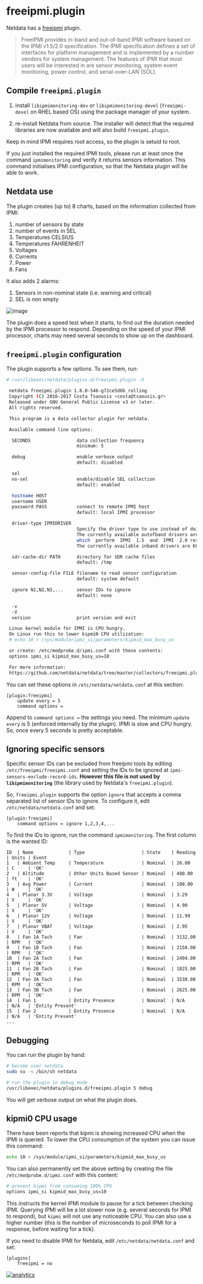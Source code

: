 <!--
title: "freeipmi.plugin"
custom_edit_url: https://github.com/netdata/netdata/edit/master/collectors/freeipmi.plugin/README.md
-->

# freeipmi.plugin

Netdata has a [freeipmi](https://www.gnu.org/software/freeipmi/) plugin.

> FreeIPMI provides in-band and out-of-band IPMI software based on the IPMI v1.5/2.0 specification. The IPMI specification defines a set of interfaces for platform management and is implemented by a number vendors for system management. The features of IPMI that most users will be interested in are sensor monitoring, system event monitoring, power control, and serial-over-LAN (SOL).

## Compile `freeipmi.plugin`

1.  install `libipmimonitoring-dev` or `libipmimonitoring-devel` (`freeipmi-devel` on RHEL based OS) using the package manager of your system.

2.  re-install Netdata from source. The installer will detect that the required libraries are now available and will also build `freeipmi.plugin`.

Keep in mind IPMI requires root access, so the plugin is setuid to root.

If you just installed the required IPMI tools, please run at least once the command `ipmimonitoring` and verify it returns sensors information. This command initialises IPMI configuration, so that the Netdata plugin will be able to work.

## Netdata use

The plugin creates (up to) 8 charts, based on the information collected from IPMI:

1.  number of sensors by state
2.  number of events in SEL
3.  Temperatures CELSIUS
4.  Temperatures FAHRENHEIT
5.  Voltages
6.  Currents
7.  Power
8.  Fans

It also adds 2 alarms:

1.  Sensors in non-nominal state (i.e. warning and critical)
2.  SEL is non empty

![image](https://cloud.githubusercontent.com/assets/2662304/23674138/88926a20-037d-11e7-89c0-20e74ee10cd1.png)

The plugin does a speed test when it starts, to find out the duration needed by the IPMI processor to respond. Depending on the speed of your IPMI processor, charts may need several seconds to show up on the dashboard.

## `freeipmi.plugin` configuration

The plugin supports a few options. To see them, run:

```sh
# /usr/libexec/netdata/plugins.d/freeipmi.plugin -h

 netdata freeipmi.plugin 1.8.0-546-g72ce5d6b_rolling
 Copyright (C) 2016-2017 Costa Tsaousis <costa@tsaousis.gr>
 Released under GNU General Public License v3 or later.
 All rights reserved.

 This program is a data collector plugin for netdata.

 Available command line options:

  SECONDS                 data collection frequency
                          minimum: 5

  debug                   enable verbose output
                          default: disabled

  sel
  no-sel                  enable/disable SEL collection
                          default: enabled

  hostname HOST
  username USER
  password PASS           connect to remote IPMI host
                          default: local IPMI processor

  driver-type IPMIDRIVER
                          Specify the driver type to use instead of doing an auto selection. 
                          The currently available outofband drivers are LAN and  LAN_2_0,
                          which  perform  IPMI  1.5  and  IPMI  2.0 respectively. 
                          The currently available inband drivers are KCS, SSIF, OPENIPMI and SUNBMC.

  sdr-cache-dir PATH      directory for SDR cache files
                          default: /tmp

  sensor-config-file FILE filename to read sensor configuration
                          default: system default

  ignore N1,N2,N3,...     sensor IDs to ignore
                          default: none

  -v
  -V
  version                 print version and exit

 Linux kernel module for IPMI is CPU hungry.
 On Linux run this to lower kipmiN CPU utilization:
 # echo 10 > /sys/module/ipmi_si/parameters/kipmid_max_busy_us

 or create: /etc/modprobe.d/ipmi.conf with these contents:
 options ipmi_si kipmid_max_busy_us=10

 For more information:
 https://github.com/netdata/netdata/tree/master/collectors/freeipmi.plugin
```

You can set these options in `/etc/netdata/netdata.conf` at this section:

```
[plugin:freeipmi]
	update every = 5
	command options = 
```

Append to `command options =` the settings you need. The minimum `update every` is 5 (enforced internally by the plugin). IPMI is slow and CPU hungry. So, once every 5 seconds is pretty acceptable.

## Ignoring specific sensors

Specific sensor IDs can be excluded from freeipmi tools by editing `/etc/freeipmi/freeipmi.conf` and setting the IDs to be ignored at `ipmi-sensors-exclude-record-ids`. **However this file is not used by `libipmimonitoring`** (the library used by Netdata's `freeipmi.plugin`).

So, `freeipmi.plugin` supports the option `ignore` that accepts a comma separated list of sensor IDs to ignore. To configure it, edit `/etc/netdata/netdata.conf` and set:

```
[plugin:freeipmi]
	command options = ignore 1,2,3,4,...
```

To find the IDs to ignore, run the command `ipmimonitoring`. The first column is the wanted ID:

```
ID  | Name             | Type                     | State    | Reading    | Units | Event
1   | Ambient Temp     | Temperature              | Nominal  | 26.00      | C     | 'OK'
2   | Altitude         | Other Units Based Sensor | Nominal  | 480.00     | ft    | 'OK'
3   | Avg Power        | Current                  | Nominal  | 100.00     | W     | 'OK'
4   | Planar 3.3V      | Voltage                  | Nominal  | 3.29       | V     | 'OK'
5   | Planar 5V        | Voltage                  | Nominal  | 4.90       | V     | 'OK'
6   | Planar 12V       | Voltage                  | Nominal  | 11.99      | V     | 'OK'
7   | Planar VBAT      | Voltage                  | Nominal  | 2.95       | V     | 'OK'
8   | Fan 1A Tach      | Fan                      | Nominal  | 3132.00    | RPM   | 'OK'
9   | Fan 1B Tach      | Fan                      | Nominal  | 2150.00    | RPM   | 'OK'
10  | Fan 2A Tach      | Fan                      | Nominal  | 2494.00    | RPM   | 'OK'
11  | Fan 2B Tach      | Fan                      | Nominal  | 1825.00    | RPM   | 'OK'
12  | Fan 3A Tach      | Fan                      | Nominal  | 3538.00    | RPM   | 'OK'
13  | Fan 3B Tach      | Fan                      | Nominal  | 2625.00    | RPM   | 'OK'
14  | Fan 1            | Entity Presence          | Nominal  | N/A        | N/A   | 'Entity Present'
15  | Fan 2            | Entity Presence          | Nominal  | N/A        | N/A   | 'Entity Present'
...
```

## Debugging

You can run the plugin by hand:

```sh
# become user netdata
sudo su -s /bin/sh netdata

# run the plugin in debug mode
/usr/libexec/netdata/plugins.d/freeipmi.plugin 5 debug
```

You will get verbose output on what the plugin does.

## kipmi0 CPU usage

There have been reports that kipmi is showing increased CPU when the IPMI is queried. To lower the CPU consumption of
the system you can issue this command:

```sh
echo 10 > /sys/module/ipmi_si/parameters/kipmid_max_busy_us
```

You can also permanently set the above setting by creating the file `/etc/modprobe.d/ipmi.conf` with this content:

```sh
# prevent kipmi from consuming 100% CPU
options ipmi_si kipmid_max_busy_us=10
```

This instructs the kernel IPMI module to pause for a tick between checking IPMI. Querying IPMI will be a lot slower now (e.g. several seconds for IPMI to respond), but `kipmi` will not use any noticeable CPU. You can also use a higher number (this is the number of microseconds to poll IPMI for a response, before waiting for a tick).

If you need to disable IPMI for Netdata, edit `/etc/netdata/netdata.conf` and set:

```
[plugins]
    freeipmi = no
```

[![analytics](https://www.google-analytics.com/collect?v=1&aip=1&t=pageview&_s=1&ds=github&dr=https%3A%2F%2Fgithub.com%2Fnetdata%2Fnetdata&dl=https%3A%2F%2Fmy-netdata.io%2Fgithub%2Fcollectors%2Ffreeipmi.plugin%2FREADME&_u=MAC~&cid=5792dfd7-8dc4-476b-af31-da2fdb9f93d2&tid=UA-64295674-3)](<>)
